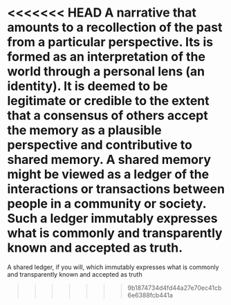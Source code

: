 <<<<<<< HEAD
A narrative that amounts to a recollection of the past from a particular perspective. Its is formed as an interpretation of the world through a personal lens (an identity). It is deemed to be legitimate or credible to the extent that a consensus of others accept the memory as a plausible perspective and contributive to shared memory. A shared memory might be viewed as a ledger of the interactions or transactions between people in a community or society. Such a ledger immutably expresses what is commonly and transparently known and accepted as truth.
=======
A shared ledger, if you will, which immutably expresses what is commonly and transparently known and accepted as truth
>>>>>>> 9b1874734d4fd44a27e70ec41cb6e6388fcb441a
